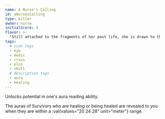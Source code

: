 ```yaml
---
name: A Nurse's Calling
id: aNursesCalling
type: killer
owner: nurse
initialScore: 4
flavor: >-
  "Still attached to the fragments of her past life, she is drawn to those in need of help."
tags:
  # icon tags
  - eye
  - medic
  - cross
  - plus
  - skull
  # description tags
  - aura
  - healing
---
```


Unlocks potential in one's aura reading ability.

The auras of Survivors who are healing or being healed are revealed to you when they are within a :val{values="20 24 28" unit="meter"} range.
